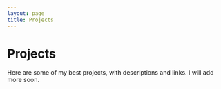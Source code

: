 ```yaml
---
layout: page
title: Projects
---
```


# Projects  
Here are some of my best projects, with descriptions and links. I will add more soon.
